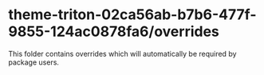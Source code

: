 # theme-triton-02ca56ab-b7b6-477f-9855-124ac0878fa6/overrides

This folder contains overrides which will automatically be required by package users.
